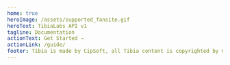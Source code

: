 ```yaml
---
home: true
heroImage: /assets/supported_fansite.gif
heroText: TibiaLabs API v1
tagline: Documentation
actionText: Get Started →
actionLink: /guide/
footer: Tibia is made by CipSoft, all Tibia content is copyrighted by CipSoft GmbH.
---
```

